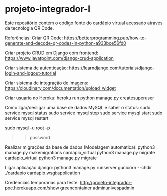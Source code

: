 # projeto-integrador-I
Este repositório contém o código fonte do cardápio virtual acessado através da tecnologia QR Code.


Referências:
Criar QR Code:
https://betterprogramming.pub/how-to-generate-and-decode-qr-codes-in-python-a933bce56fd0

Criar projeto CRUD em Django com frontend:
https://www.javatpoint.com/django-crud-application

Criar sistema de autenticação:
https://learndjango.com/tutorials/django-login-and-logout-tutorial

Criar sistema de integração de imagens:
https://cloudinary.com/documentation/upload_widget

Criar usuario no Heroku:
heroku run python manage.py createsuperuser

Como ligar/desligar uma base de dados MySQL e saber o status:
sudo service mysql status
sudo service mysql stop
sudo service mysql start
sudo service mysql restart

sudo mysql -u root -p
>>password

Realizar migrações da base de dados (Modelagem automatica):
python3 manage.py makemigrations cardapio_virtual
python3 manage.py migrate cardapio_virtual
python3 manage.py migrate

Ligar aplicação django:
python3 manage.py runserver
gunicorn --chdir ./cardapio cardapio.wsgi:application

Credenciais temporarias para teste:
http://projeto-integrador-poc.herokuapp.com/show
greencontainer
adminunivespadmin
